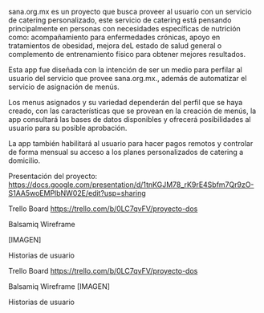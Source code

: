 sana.org.mx es un proyecto que busca proveer al usuario con un servicio de catering personalizado, este servicio de catering está pensando principalmente en personas con necesidades específicas de nutrición como:  acompañamiento para enfermedades crónicas, apoyo en tratamientos de obesidad, mejora deL estado de salud general o complemento de entrenamiento físico para obtener mejores resultados.

Esta app fue diseñada con la intención de ser un medio para perfilar al usuario del servicio que provee sana.org.mx., además de automatizar el servicio de asignación de menús.

Los menus asignados y su variedad dependerán del perfil que se haya creado, con las características que se provean en la creación de menús, la app consultará las bases de datos disponibles y ofrecerá posibilidades al usuario para su posible aprobación.

La app también habilitará al usuario para hacer pagos remotos y controlar de forma mensual su acceso a los planes personalizados de catering a domicilio.

Presentación del proyecto: https://docs.google.com/presentation/d/1tnKGJM78_rK9rE4Sbfm7Qr9zO-S1AA5woEMPlbNW02E/edit?usp=sharing

Trello Board
https://trello.com/b/0LC7qvFV/proyecto-dos

Balsamiq Wireframe

[IMAGEN]


Historias de usuario


Trello Board
https://trello.com/b/0LC7qvFV/proyecto-dos

Balsamiq Wireframe
[IMAGEN]

Historias de usuario
